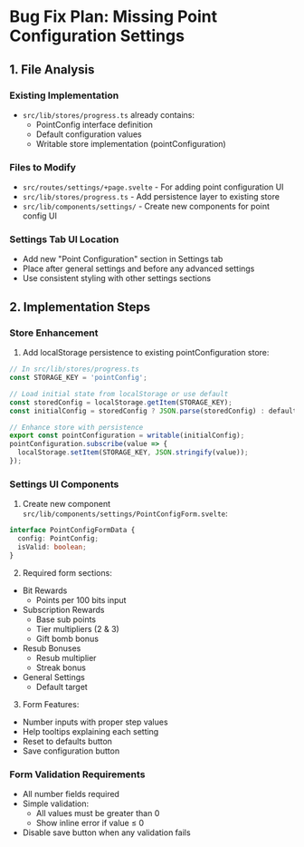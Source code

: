 # Bug Fix Plan: Missing Point Configuration Settings

## 1. File Analysis

### Existing Implementation
- `src/lib/stores/progress.ts` already contains:
  - PointConfig interface definition
  - Default configuration values
  - Writable store implementation (pointConfiguration)

### Files to Modify
- `src/routes/settings/+page.svelte` - For adding point configuration UI
- `src/lib/stores/progress.ts` - Add persistence layer to existing store
- `src/lib/components/settings/` - Create new components for point config UI

### Settings Tab UI Location
- Add new "Point Configuration" section in Settings tab
- Place after general settings and before any advanced settings
- Use consistent styling with other settings sections

## 2. Implementation Steps

### Store Enhancement
1. Add localStorage persistence to existing pointConfiguration store:
```typescript
// In src/lib/stores/progress.ts
const STORAGE_KEY = 'pointConfig';

// Load initial state from localStorage or use default
const storedConfig = localStorage.getItem(STORAGE_KEY);
const initialConfig = storedConfig ? JSON.parse(storedConfig) : defaultPointConfig;

// Enhance store with persistence
export const pointConfiguration = writable(initialConfig);
pointConfiguration.subscribe(value => {
  localStorage.setItem(STORAGE_KEY, JSON.stringify(value));
});
```

### Settings UI Components
1. Create new component `src/lib/components/settings/PointConfigForm.svelte`:
```typescript
interface PointConfigFormData {
  config: PointConfig;
  isValid: boolean;
}
```

2. Required form sections:
- Bit Rewards
  - Points per 100 bits input
- Subscription Rewards
  - Base sub points
  - Tier multipliers (2 & 3)
  - Gift bomb bonus
- Resub Bonuses
  - Resub multiplier
  - Streak bonus
- General Settings
  - Default target

3. Form Features:
- Number inputs with proper step values
- Help tooltips explaining each setting
- Reset to defaults button
- Save configuration button

### Form Validation Requirements
- All number fields required
- Simple validation:
  - All values must be greater than 0
  - Show inline error if value ≤ 0
- Disable save button when any validation fails